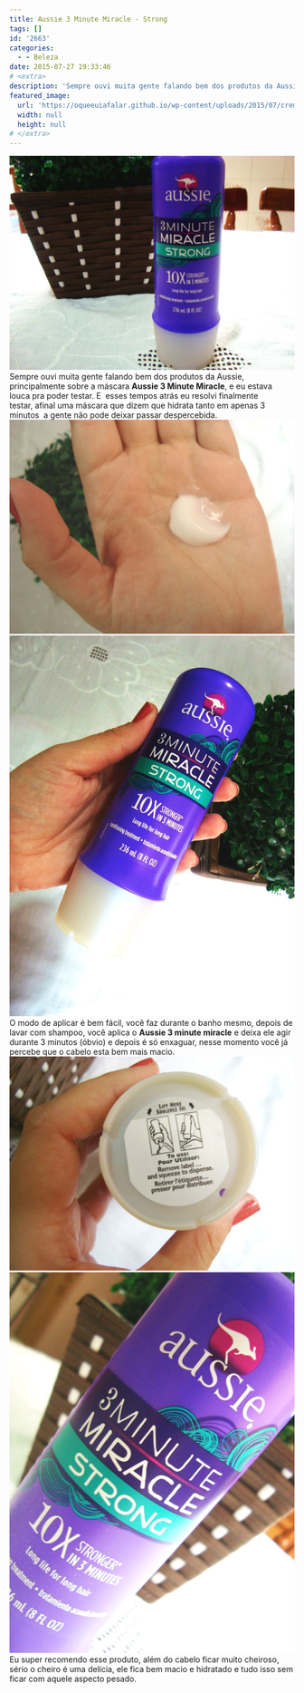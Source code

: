 ```yaml
---
title: Aussie 3 Minute Miracle - Strong
tags: []
id: '2663'
categories:
  - - Beleza
date: 2015-07-27 19:33:46
# <extra>
description: 'Sempre ouvi muita gente falando bem dos produtos da Aussie, principalmente sobre a máscara Aussie 3 Minute Miracle, e eu estava louca pra poder testar. E  esses tempos atrás eu resolvi finalmente testar, afinal uma máscara que dizem que hidrata tanto em apenas 3 minutos  a gente não pode deixar passar despercebida. O modo de aplicar é bem fácil, você faz durante o banho mesmo, depois de lavar com shampoo, você aplica o Aussie 3 minute miracle e deixa ele agir durante 3 minutos (óbvio) e depois é só enxaguar, nesse momento você já percebe que o cabelo esta bem mais macio. Eu super recomendo esse produto, além do cabelo ficar muito cheiroso, sério o cheiro é uma delícia, ele fica bem macio e hidratado e tudo isso sem ficar com aquele aspecto pesado.'
featured_image: 
  url: 'https://oqueeuiafalar.github.io/wp-content/uploads/2015/07/creme-aussie-3-minute-1024x768.jpg'
  width: null
  height: null
# </extra>
---
```


[![creme aussie 3 minute](/wp-content/uploads/2015/07/creme-aussie-3-minute-1024x768.jpg)](/wp-content/uploads/2015/07/creme-aussie-3-minute.jpg) Sempre ouvi muita gente falando bem dos produtos da Aussie, principalmente sobre a máscara **Aussie 3 Minute Miracle**, e eu estava louca pra poder testar. E  esses tempos atrás eu resolvi finalmente testar, afinal uma máscara que dizem que hidrata tanto em apenas 3 minutos  a gente não pode deixar passar despercebida. [![aussie 3 minute strong](/wp-content/uploads/2015/07/aussie-3-minute-strong-1024x768.jpg)](/wp-content/uploads/2015/07/aussie-3-minute-strong.jpg) [![creme aussie 3 minute strong](/wp-content/uploads/2015/07/creme-aussie-3-minute-strong-768x1024.jpg)](/wp-content/uploads/2015/07/creme-aussie-3-minute-strong.jpg) O modo de aplicar é bem fácil, você faz durante o banho mesmo, depois de lavar com shampoo, você aplica o **Aussie 3 minute miracle** e deixa ele agir durante 3 minutos (óbvio) e depois é só enxaguar, nesse momento você já percebe que o cabelo esta bem mais macio. [![máscara para cabelo aussie 3 minute miracle](/wp-content/uploads/2015/07/DSC03796-1024x768.jpg)](/wp-content/uploads/2015/07/DSC03796.jpg) [![creme para cabelo aussie 3 minute miracle strong](/wp-content/uploads/2015/07/DSC03800-768x1024.jpg)](/wp-content/uploads/2015/07/DSC03800.jpg) Eu super recomendo esse produto, além do cabelo ficar muito cheiroso, sério o cheiro é uma delícia, ele fica bem macio e hidratado e tudo isso sem ficar com aquele aspecto pesado.
